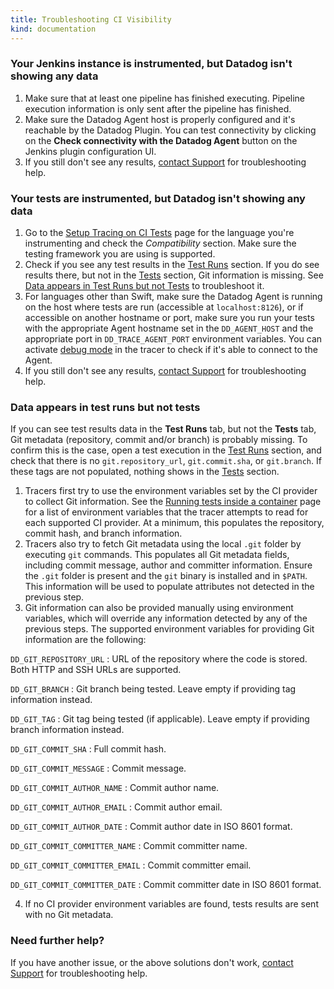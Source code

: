 ```yaml
---
title: Troubleshooting CI Visibility
kind: documentation
---
```


### Your Jenkins instance is instrumented, but Datadog isn't showing any data

1. Make sure that at least one pipeline has finished executing. Pipeline execution information is only sent after the pipeline has finished.
2. Make sure the Datadog Agent host is properly configured and it's reachable by the Datadog Plugin. You can test connectivity by clicking on the **Check connectivity with the Datadog Agent** button on the Jenkins plugin configuration UI.
3. If you still don't see any results, [contact Support][1] for troubleshooting help.

### Your tests are instrumented, but Datadog isn't showing any data

1. Go to the [Setup Tracing on CI Tests][2] page for the language you're instrumenting and check the _Compatibility_ section. Make sure the testing framework you are using is supported.
2. Check if you see any test results in the [Test Runs][3] section. If you do see results there, but not in the [Tests][4] section, Git information is missing. See [Data appears in Test Runs but not Tests](#data-appears-in-test-runs-but-not-tests) to troubleshoot it.
3. For languages other than Swift, make sure the Datadog Agent is running on the host where tests are run (accessible at `localhost:8126`), or if accessible on another hostname or port, make sure you run your tests with the appropriate Agent hostname set in the `DD_AGENT_HOST` and the appropriate port in `DD_TRACE_AGENT_PORT` environment variables. You can activate [debug mode][5] in the tracer to check if it's able to connect to the Agent.
4. If you still don't see any results, [contact Support][1] for troubleshooting help.

### Data appears in test runs but not tests

If you can see test results data in the **Test Runs** tab, but not the **Tests** tab, Git metadata (repository, commit and/or branch) is probably missing. To confirm this is the case, open a test execution in the [Test Runs][3] section, and check that there is no `git.repository_url`, `git.commit.sha`, or `git.branch`. If these tags are not populated, nothing shows in the [Tests][4] section.

1. Tracers first try to use the environment variables set by the CI provider to collect Git information. See the [Running tests inside a container][6] page for a list of environment variables that the tracer attempts to read for each supported CI provider. At a minimum, this populates the repository, commit hash, and branch information.
2. Tracers also try to fetch Git metadata using the local `.git` folder by executing `git` commands. This populates all Git metadata fields, including commit message, author and committer information. Ensure the `.git` folder is present and the `git` binary is installed and in `$PATH`. This information will be used to populate attributes not detected in the previous step.
3. Git information can also be provided manually using environment variables, which will override any information detected by any of the previous steps. The supported environment variables for providing Git information are the following:

`DD_GIT_REPOSITORY_URL`
: URL of the repository where the code is stored. Both HTTP and SSH URLs are supported.

`DD_GIT_BRANCH`
: Git branch being tested. Leave empty if providing tag information instead.

`DD_GIT_TAG`
: Git tag being tested (if applicable). Leave empty if providing branch information instead.

`DD_GIT_COMMIT_SHA`
: Full commit hash.

`DD_GIT_COMMIT_MESSAGE`
: Commit message.

`DD_GIT_COMMIT_AUTHOR_NAME`
: Commit author name.

`DD_GIT_COMMIT_AUTHOR_EMAIL`
: Commit author email.

`DD_GIT_COMMIT_AUTHOR_DATE`
: Commit author date in ISO 8601 format.

`DD_GIT_COMMIT_COMMITTER_NAME`
: Commit committer name.

`DD_GIT_COMMIT_COMMITTER_EMAIL`
: Commit committer email.

`DD_GIT_COMMIT_COMMITTER_DATE`
: Commit committer date in ISO 8601 format.

4. If no CI provider environment variables are found, tests results are sent with no Git metadata.

### Need further help?

If you have another issue, or the above solutions don't work, [contact Support][1] for troubleshooting help.


[1]: /help/
[2]: /continuous_integration/setup_tests/
[3]: https://app.datadoghq.com/ci/test-runs
[4]: https://app.datadoghq.com/ci/test-services
[5]: /tracing/troubleshooting/tracer_debug_logs
[6]: /continuous_integration/setup_tests/containers/
